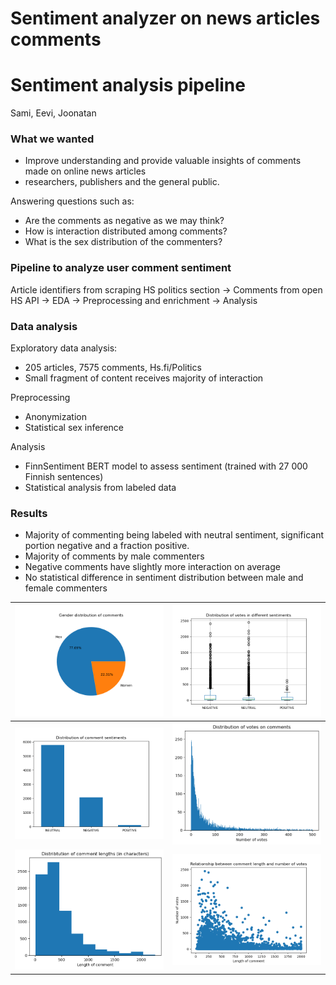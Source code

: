 # Sentiment analyzer on news articles comments
# Sentiment analysis pipeline

Sami, Eevi, Joonatan

### What we wanted
- Improve understanding and provide valuable insights of comments made on online news articles
- researchers, publishers and the general public.

Answering questions such as:
- Are the comments as negative as we may think?
- How is interaction distributed among comments?
- What is the sex distribution of the commenters?

### Pipeline to analyze user comment sentiment

Article identifiers from scraping HS politics section -> Comments from open HS API -> EDA -> Preprocessing and enrichment -> Analysis

### Data analysis

Exploratory data analysis:
- 205 articles, 7575 comments, Hs.fi/Politics
- Small fragment of content receives majority of interaction

Preprocessing
- Anonymization
- Statistical sex inference

Analysis
- FinnSentiment BERT model to assess sentiment (trained with 27 000 Finnish sentences)
- Statistical analysis from labeled data

### Results

-	Majority of commenting being labeled with neutral sentiment, significant portion negative and a fraction positive.
-	Majority of comments by male commenters
-	Negative comments have slightly more interaction on average
-	No statistical difference in sentiment distribution between male and female commenters

| ![Distribution of female and male commenters](/images/piechart.png "Distribution of female and male commenters") | ![Distribution of vote in different sentiment categories](/images/boxplot.png "Distribution of vote in different sentiment categories") |
| ------------- | ------------- |
| ![A bar chart on the distribution of sentiments.](/images/sentiment_distribution.png "Distribution on sentiments") | ![Distribution of votes on comments](/images/distributionOfVotesOnComments.png "Distribution of votes on comments") |
| ![Distribution of comment lengths](/images/distributionOfCommentLengths.png "Distribution of comment lengths") | ![Relationship between votes and comment length](/images/votesLength.png "Relationship between votes and comment length")
